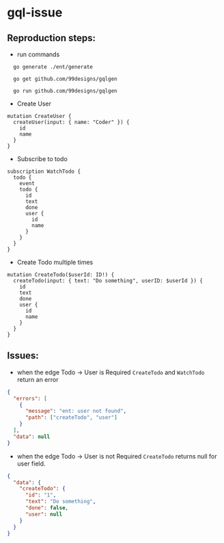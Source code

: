 # gql-issue

## Reproduction steps:

- run commands

```console
  go generate ./ent/generate
```

```console
  go get github.com/99designs/gqlgen
```

```console
  go run github.com/99designs/gqlgen
```

- Create User

```gql
mutation CreateUser {
  createUser(input: { name: "Coder" }) {
    id
    name
  }
}
```

- Subscribe to todo

```gql
subscription WatchTodo {
  todo {
    event
    todo {
      id
      text
      done
      user {
        id
        name
      }
    }
  }
}
```

- Create Todo multiple times

```gql
mutation CreateTodo($userId: ID!) {
  createTodo(input: { text: "Do something", userID: $userId }) {
    id
    text
    done
    user {
      id
      name
    }
  }
}
```

## Issues:

- when the edge Todo -> User is Required `CreateTodo` and `WatchTodo` return an error

```json
{
  "errors": [
    {
      "message": "ent: user not found",
      "path": ["createTodo", "user"]
    }
  ],
  "data": null
}
```

- when the edge Todo -> User is not Required `CreateTodo` returns null for user field.

```json
{
  "data": {
    "createTodo": {
      "id": "1",
      "text": "Do something",
      "done": false,
      "user": null
    }
  }
}
```
